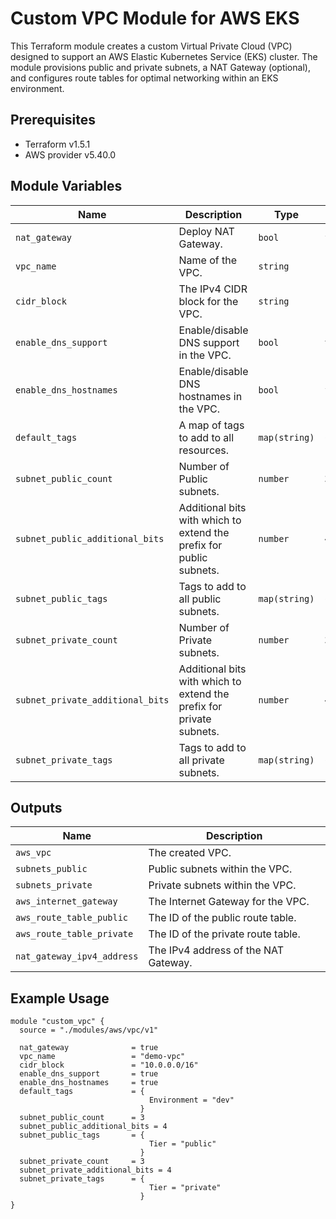 # Custom VPC Module for AWS EKS

This Terraform module creates a custom Virtual Private Cloud (VPC) designed to support an AWS Elastic Kubernetes Service (EKS) cluster. The module provisions public and private subnets, a NAT Gateway (optional), and configures route tables for optimal networking within an EKS environment.

## Prerequisites

- Terraform v1.5.1
- AWS provider v5.40.0

## Module Variables

| Name                             | Description                                                          | Type          | Default       |
| -------------------------------- | -------------------------------------------------------------------- | ------------- | ------------- |
| `nat_gateway`                    | Deploy NAT Gateway.                                                  | `bool`        | `false`       |
| `vpc_name`                       | Name of the VPC.                                                     | `string`      |               |
| `cidr_block`                     | The IPv4 CIDR block for the VPC.                                     | `string`      | `10.0.0.0/16` |
| `enable_dns_support`             | Enable/disable DNS support in the VPC.                               | `bool`        | `true`        |
| `enable_dns_hostnames`           | Enable/disable DNS hostnames in the VPC.                             | `bool`        | `false`       |
| `default_tags`                   | A map of tags to add to all resources.                               | `map(string)` | `{}`          |
| `subnet_public_count`            | Number of Public subnets.                                            | `number`      | `3`           |
| `subnet_public_additional_bits`  | Additional bits with which to extend the prefix for public subnets.  | `number`      | `4`           |
| `subnet_public_tags`             | Tags to add to all public subnets.                                   | `map(string)` | `{}`          |
| `subnet_private_count`           | Number of Private subnets.                                           | `number`      | `3`           |
| `subnet_private_additional_bits` | Additional bits with which to extend the prefix for private subnets. | `number`      | `4`           |
| `subnet_private_tags`            | Tags to add to all private subnets.                                  | `map(string)` | `{}`          |

## Outputs

| Name                       | Description                          |
| -------------------------- | ------------------------------------ |
| `aws_vpc`                  | The created VPC.                     |
| `subnets_public`           | Public subnets within the VPC.       |
| `subnets_private`          | Private subnets within the VPC.      |
| `aws_internet_gateway`     | The Internet Gateway for the VPC.    |
| `aws_route_table_public`   | The ID of the public route table.    |
| `aws_route_table_private`  | The ID of the private route table.   |
| `nat_gateway_ipv4_address` | The IPv4 address of the NAT Gateway. |

## Example Usage

```hcl
module "custom_vpc" {
  source = "./modules/aws/vpc/v1"

  nat_gateway              = true
  vpc_name                 = "demo-vpc"
  cidr_block               = "10.0.0.0/16"
  enable_dns_support       = true
  enable_dns_hostnames     = true
  default_tags             = {
                               Environment = "dev"
                             }
  subnet_public_count      = 3
  subnet_public_additional_bits = 4
  subnet_public_tags       = {
                               Tier = "public"
                             }
  subnet_private_count     = 3
  subnet_private_additional_bits = 4
  subnet_private_tags      = {
                               Tier = "private"
                             }
}
```

